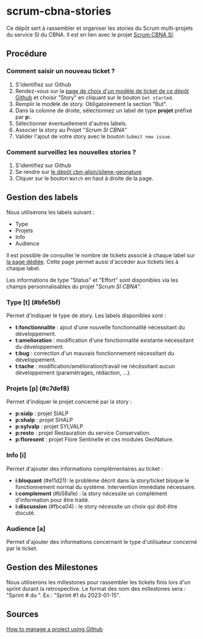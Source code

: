 # scrum-cbna-stories
Ce dépôt sert à rassembler et organiser les stories du Scrum multi-projets du service SI du CBNA.
Il est en lien avec le projet [Scrum CBNA SI](https://github.com/orgs/cbn-alpin/projects/12).

## Procédure

### Comment saisir un nouveau ticket ?
1. S'identifiez sur Github
1. Rendez-vous sur la [page de choix d'un modèle de ticket de ce dépôt Github](https://github.com/cbn-alpin/scrum-cbna-stories/issues/new/choose) et choisir "Story" en cliquant sur le bouton `Get started`. 
1. Remplir le modèle de story. Obligatoirement la section "But".
1. Dans la colonne de droite, sélectionnez un label de type **projet** préfixé par **p:**.
1. Sélectionner éventuellement d'autres labels.
1. Associer la story au Projet "*Scrum SI CBNA*"   
1. Valider l'ajout de votre story avec le bouton `Submit new issue`.

### Comment surveillez les nouvelles stories ?
1. S'identifiez sur Github
1. Se rendre sur [le dépôt cbn-alpin/silene-geonature](https://github.com/cbn-alpin/scrum-cbna-stories/)
1. Cliquer sur le bouton `Watch` en haut à droite de la page.


## Gestion des labels

Nous utiliserons les labels suivant :

- Type
- Projets
- Info
- Audience

Il est possible de consulter le nombre de tickets associé à chaque label sur [la page dédiée](https://github.com/cbn-alpin/scrum-cbna-stories/labels). Cette page permet aussi d'accèder aux tickets liés à chaque label.

Les informations de type "Status" et "Effort" sont disponibles via les champs personnalisables du projet "*Scrum SI CBNA*".

### Type [t] (#bfe5bf)

Permet d'indiquer le type de story.
Les labels disponibles sont :
- **t:fonctionnalite** : ajout d'une nouvelle fonctionnalité nécessitant du développement.
- **t:amelioration** : modification d'une fonctionnalité existante nécessitant du développement.
- **t:bug** : correction d'un mauvais fonctionnement nécessitant du développement.
- **t:tache** : modification/amélioration/travail ne nécéssitant aucun développement (paramètrages, rédaction, ...).

### Projets [p] (#c7def8)

Permet d'indiquer le projet concerné par la story :
- **p:sialp** : projet SIALP
- **p:shalp** : projet SHALP
- **p:sylvalp** : projet SYLVALP
- **p:resto** : projet Restauration du service Conservation.
- **p:floresent** : projet Flore Sentinelle et ces modules GeoNature.

### Info [i]

Permet d'ajouter des informations complémentaires au ticket :  
- **i:bloquant** (#e11d21): le problème décrit dans la story/ticket bloque le fonctionnement normal du système. Intervention immédiate nécessaire.
- **i:complement** (#b58a1e) : la story nécessite un complément d'information pour être traité.
- **i:discussion** (#fbca04) : le story nécessite un choix qui doit être discuté.

### Audience [a]

Permet d'ajouter des informations concernant le type d'utilisateur concerné par le ticket.  


## Gestion des Milestones

Nous utiliserons les millestones pour rassembler les tickets finis lors d'un sprint durant la retrospective.
Le format des nom des millestones sera : "Sprint #<num> du <date-fin>". Ex.: "Sprint #1 du 2023-01-15".

## Sources
[How to manage a project using Github](http://blog.zot24.com/how-to-manage-a-project-using-github/)

